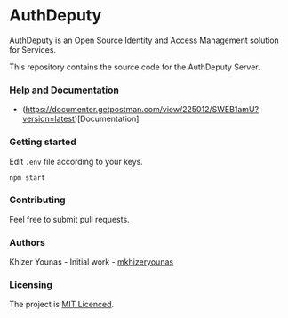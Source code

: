 # AuthDeputy

AuthDeputy is an Open Source Identity and Access Management solution for Services.

This repository contains the source code for the AuthDeputy Server.

### Help and Documentation

- (https://documenter.getpostman.com/view/225012/SWEB1amU?version=latest)[Documentation]

### Getting started

Edit `.env` file according to your keys.

```
npm start
```

### Contributing

Feel free to submit pull requests.

### Authors

Khizer Younas - Initial work - [mkhizeryounas](http://github.com/mkhizeryounas)

### Licensing

The project is [MIT Licenced](./LICENSE.txt).
